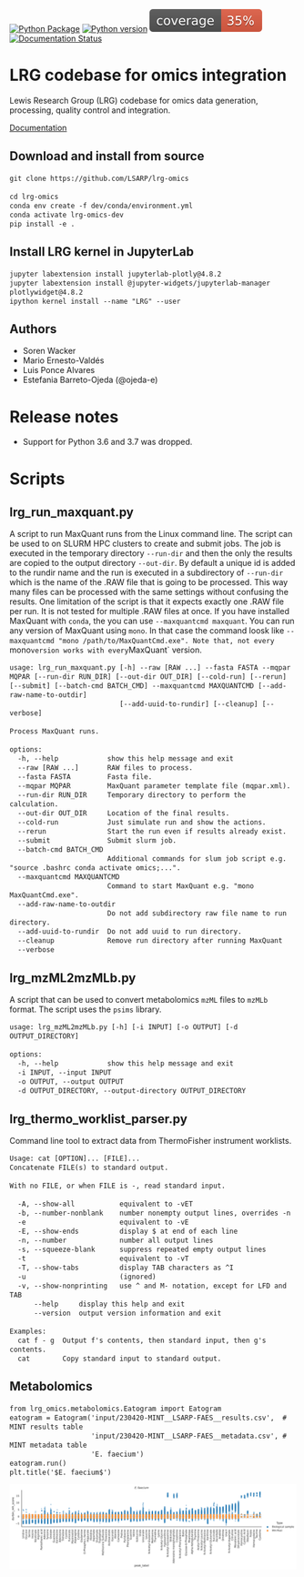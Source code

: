 [![Python Package](https://github.com/LewisResearchGroup/lrg-omics/actions/workflows/pytest.yml/badge.svg)](https://github.com/LewisResearchGroup/lrg-omics/actions/workflows/pytest.yml)
[![Python version](https://img.shields.io/badge/Python-3.8-blue?style=plastic)](https://www.python.org/)
![](images/coverage.svg)
[![Documentation Status](https://readthedocs.org/projects/lrg-omics/badge?/?version=stable)](https://lsarp.github.io/lrg-omics/?badge=stable)

# LRG codebase for omics integration 

Lewis Research Group (LRG) codebase for omics data generation, processing, quality control and integration. 


 [Documentation](https://LSARP.github.io/lrg-omics/)



##  Download and install from source

    git clone https://github.com/LSARP/lrg-omics
    
    cd lrg-omics
    conda env create -f dev/conda/environment.yml
    conda activate lrg-omics-dev
    pip install -e .


## Install LRG kernel in JupyterLab

    jupyter labextension install jupyterlab-plotly@4.8.2
    jupyter labextension install @jupyter-widgets/jupyterlab-manager plotlywidget@4.8.2
    ipython kernel install --name "LRG" --user


## Authors

- Soren Wacker
- Mario Ernesto-Valdés
- Luis Ponce Alvares
- Estefania Barreto-Ojeda (@ojeda-e)

# Release notes

- Support for Python 3.6 and 3.7 was dropped.


# Scripts

## lrg_run_maxquant.py

A script to run MaxQuant runs from the Linux command line. The script can be used to on SLURM HPC clusters to create and submit jobs. The job is executed in the temporary directory `--run-dir` and then the only the results are copied to the output directory `--out-dir`. By default a unique id is added to the rundir name and the run is executed in a subdirectory of `--run-dir` which is the name of the .RAW file that is going to be processed. This way many files can be processed with the same settings without confusing the results. One limitation of the script is that it expects exactly one .RAW file per run. It is not tested for multiple .RAW files at once. If you have installed MaxQuant with `conda`, the you can use `--maxquantcmd maxquant`. You can run any version of MaxQuant using `mono`. In that case the command loosk like `--maxquantcmd "mono /path/to/MaxQuantCmd.exe". Note that, not every `mono` version works with every `MaxQuant` version.

```
usage: lrg_run_maxquant.py [-h] --raw [RAW ...] --fasta FASTA --mqpar MQPAR [--run-dir RUN_DIR] [--out-dir OUT_DIR] [--cold-run] [--rerun] [--submit] [--batch-cmd BATCH_CMD] --maxquantcmd MAXQUANTCMD [--add-raw-name-to-outdir]
                           [--add-uuid-to-rundir] [--cleanup] [--verbose]

Process MaxQuant runs.

options:
  -h, --help            show this help message and exit
  --raw [RAW ...]       RAW files to process.
  --fasta FASTA         Fasta file.
  --mqpar MQPAR         MaxQuant parameter template file (mqpar.xml).
  --run-dir RUN_DIR     Temporary directory to perform the calculation.
  --out-dir OUT_DIR     Location of the final results.
  --cold-run            Just simulate run and show the actions.
  --rerun               Start the run even if results already exist.
  --submit              Submit slurm job.
  --batch-cmd BATCH_CMD
                        Additional commands for slum job script e.g. "source .bashrc conda activate omics;...".
  --maxquantcmd MAXQUANTCMD
                        Command to start MaxQuant e.g. "mono MaxQuantCmd.exe".
  --add-raw-name-to-outdir
                        Do not add subdirectory raw file name to run directory.
  --add-uuid-to-rundir  Do not add uuid to run directory.
  --cleanup             Remove run directory after running MaxQuant
  --verbose
```


## lrg_mzML2mzMLb.py

A script that can be used to convert metabolomics `mzML` files to `mzMLb` format. The script uses the `psims` library.

```
usage: lrg_mzML2mzMLb.py [-h] [-i INPUT] [-o OUTPUT] [-d OUTPUT_DIRECTORY]

options:
  -h, --help            show this help message and exit
  -i INPUT, --input INPUT
  -o OUTPUT, --output OUTPUT
  -d OUTPUT_DIRECTORY, --output-directory OUTPUT_DIRECTORY
```

## lrg_thermo_worklist_parser.py

Command line tool to extract data from ThermoFisher instrument worklists.

```
Usage: cat [OPTION]... [FILE]...
Concatenate FILE(s) to standard output.

With no FILE, or when FILE is -, read standard input.

  -A, --show-all           equivalent to -vET
  -b, --number-nonblank    number nonempty output lines, overrides -n
  -e                       equivalent to -vE
  -E, --show-ends          display $ at end of each line
  -n, --number             number all output lines
  -s, --squeeze-blank      suppress repeated empty output lines
  -t                       equivalent to -vT
  -T, --show-tabs          display TAB characters as ^I
  -u                       (ignored)
  -v, --show-nonprinting   use ^ and M- notation, except for LFD and TAB
      --help     display this help and exit
      --version  output version information and exit

Examples:
  cat f - g  Output f's contents, then standard input, then g's contents.
  cat        Copy standard input to standard output.

```

## Metabolomics


    from lrg_omics.metabolomics.Eatogram import Eatogram
    eatogram = Eatogram('input/230420-MINT__LSARP-FAES__results.csv',  # MINT results table
                        'input/230420-MINT__LSARP-FAES__metadata.csv', # MINT metadata table
                        'E. faecium')
    eatogram.run()
    plt.title('$E. faecium$')
    
    
![](./images/eatogram.png)    


